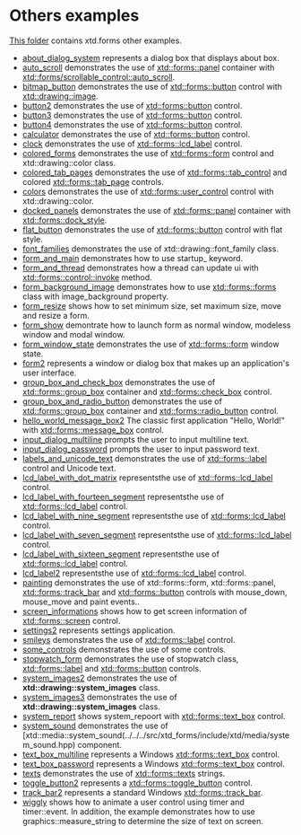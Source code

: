 # Others examples

[This folder](.) contains xtd.forms other examples.

* [about_dialog_system](about_dialog_system/README.md) represents a dialog box that displays about box.
* [auto_scroll](auto_scroll/README.md) demonstrates the use of [xtd::forms::panel](../../../src/xtd.forms/include/xtd/forms/panel.h) container with [xtd::forms/scrollable_control::auto_scroll](../../../src/xtd.forms/include/xtd/forms/scrollable_control.h).
* [bitmap_button](bitmap_button/README.md) demonstrates the use of [xtd::forms::button](../../../src/xtd.forms/include/xtd/forms/button.h) control with [xtd::drawing::image](../../../src/xtd.drawing/include/xtd/drawing/image.h).
* [button2](button2/README.md) demonstrates the use of [xtd::forms::button](../../../src/xtd.forms/include/xtd/forms/button.h) control.
* [button3](button3/README.md) demonstrates the use of [xtd::forms::button](../../../src/xtd.forms/include/xtd/forms/button.h) control.
* [button4](button4/README.md) demonstrates the use of [xtd::forms::button](../../../src/xtd.forms/include/xtd/forms/button.h) control.
* [calculator](calculator/README.md) demonstrates the use of [xtd::forms::button](../../../src/xtd.forms/include/xtd/forms/button.h) control.
* [clock](clock/README.md) demonstrates the use of [xtd::forms::lcd_label](../../../src/xtd.forms/include/xtd/forms/lcd_label.h) control.
* [colored_forms](colored_forms/README.md) demonstrates the use of [xtd::forms::form](../../../src/xtd.forms/include/xtd/forms/form.h) control and xtd::drawing::color class.
* [colored_tab_pages](colored_tab_pages/README.md) demonstrates the use of [xtd::forms::tab_control](../../../src/xtd.forms/include/xtd/forms/tab_control.h) and colored [xtd::forms::tab_page](../../../src/xtd.forms/include/xtd/forms/tab_page.h) controls.
* [colors](colors/README.md) demonstrates the use of [xtd::forms::user_control](../../../src/xtd.forms/include/xtd/forms/user_control.h) control with xtd::drawing::color.
* [docked_panels](docked_panels/README.md) demonstrates the use of [xtd::forms::panel](../../../src/xtd.forms/include/xtd/forms/panel.h) container with [xtd::forms::dock_style](../../../src/xtd.forms/include/xtd/forms/dock_style.h).
* [flat_button](flat_button/README.md) demonstrates the use of [xtd::forms::button](../../../src/xtd.forms/include/xtd/forms/button.h) control with flat style.
* [font_families](font_families/README.md) demonstrates the use of xtd::drawing::font_family class.
* [form_and_main](form_and_main/README.md) demonstrates how to use startup_ keyword.
* [form_and_thread](form_and_thread/README.md) demonstrates how a thread can update ui with [xtd::forms::control::invoke](../../../src/xtd.forms/include/xtd/forms/form.h) method.
* [form_background_image](form_background_image/README.md) demonstrates how to use [xtd::forms::forms](../../../src/xtd.forms/include/xtd/forms/form.h) class with image_background property.
* [form_resize](form_resize/README.md) shows how to set minimum size, set maximum size, move and resize a form.
* [form_show](form_show/README.md) demontrate how to launch form as normal window, modeless window and modal window.
* [form_window_state](form_window_state/README.md) demonstrates the use of [xtd::forms::form](../../../src/xtd.forms/include/xtd/forms/form.h) window state.
* [form2](form2/README.md) represents a window or dialog box that makes up an application's user interface.
* [group_box_and_check_box](group_box_and_check_box/README.md) demonstrates the use of [xtd::forms::group_box](../../../src/xtd.forms/include/xtd/forms/button.h) container and [xtd::forms::check_box](../../../src/xtd.forms/include/xtd/forms/check_box.h) control.
* [group_box_and_radio_button](group_box_and_radio_button/README.md) demonstrates the use of [xtd::forms::group_box](../../../src/xtd.forms/include/xtd/forms/group_box.h) container and [xtd::forms::radio_button](../../../src/xtd.forms/include/xtd/forms/radio_button.h) control.
* [hello_world_message_box2](hello_world_message_box2/README.md) The classic first application "Hello, World!" with [xtd::forms::message_box](../../src/xtd_forms/include/xtd/forms/message_box.hpp) control.
* [input_dialog_multiline](input_dialog_multiline/README.md) prompts the user to input multiline text.
* [input_dialog_password](input_dialog_password/README.md) prompts the user to input password text.
* [labels_and_unicode_text](labels_and_unicode_text/README.md) demonstrates the use of [xtd::forms::label](../../../src/xtd.forms/include/xtd/forms/label.h) control and Unicode text.
* [lcd_label_with_dot_matrix](lcd_label_with_dot_matrix/README.md) representsthe use of [xtd::forms::lcd_label](../../../src/xtd.forms/include/xtd/forms/lcd_label.h) control.
* [lcd_label_with_fourteen_segment](lcd_label_with_fourteen_segment/README.md) representsthe use of [xtd::forms::lcd_label](../../../src/xtd.forms/include/xtd/forms/lcd_label.h) control.
* [lcd_label_with_nine_segment](lcd_label_with_nine_segment/README.md) representsthe use of [xtd::forms::lcd_label](../../../src/xtd.forms/include/xtd/forms/lcd_label.h) control.
* [lcd_label_with_seven_segment](lcd_label_with_seven_segment/README.md) representsthe use of [xtd::forms::lcd_label](../../../src/xtd.forms/include/xtd/forms/lcd_label.h) control.
* [lcd_label_with_sixteen_segment](lcd_label_with_sixteen_segment/README.md) representsthe use of [xtd::forms::lcd_label](../../../src/xtd.forms/include/xtd/forms/lcd_label.h) control.
* [lcd_label2](lcd_label2/README.md) representsthe use of [xtd::forms::lcd_label](../../../src/xtd.forms/include/xtd/forms/lcd_label.h) control.
* [painting](painting/README.md) demonstrates the use of xtd::forms::form, xtd::forms::panel, [xtd::forms::track_bar](../../../src/xtd.forms/include/xtd/forms/track_bar.h) and [xtd::forms::button](../../../src/xtd.forms/include/xtd/forms/button.h) controls with mouse_down, mouse_move and paint events..
* [screen_informations](screen_informations/README.md) shows how to get screen information of [xtd::forms::screen](../../../src/xtd_forms/include/xtd/forms/screen.hpp) control.
* [settings2](settings_example2/README.md) represents settings application.
* [smileys](smileys/README.md) demonstrates the use of [xtd::forms::label](../../../src/xtd.forms/include/xtd/forms/label.h) control.
* [some_controls](some_controls/README.md) demonstrates the use of some controls.
* [stopwatch_form](stopwatch_form/README.md) demonstrates the use of stopwatch class, [xtd::forms::label](../../../src/xtd.forms/include/xtd/forms/label.h) and [xtd::forms::button](../../../src/xtd.forms/include/xtd/forms/button.h) controls.
* [system_images2](system_images2/README.md) demonstrates the use of **xtd::drawing::system_images** class.
* [system_images3](system_images3/README.md) demonstrates the use of **xtd::drawing::system_images** class.
* [system_report](system_report/README.md) shows system_repoort with [xtd::forms::text_box](../../../src/xtd_forms/include/xtd/forms/text_box.hpp) control.
* [system_sound](system_sound/README.md) demonstrates the use of [xtd::media::system_sound(../../../src/xtd_forms/include/xtd/media/system_sound.hpp) component.
* [text_box_multiline](text_box_multiline/README.md) represents a Windows [xtd::forms::text_box](../../../src/xtd.forms/include/xtd/forms/text_box.h) control.
* [text_box_password](text_box_password/README.md) represents a Windows [xtd::forms::text_box](../../../src/xtd.forms/include/xtd/forms/text_box.h) control.
* [texts](texts/README.md) demonstrates the use of [xtd::forms::texts](../../../src/xtd.forms/include/xtd/forms/texts.h) strings.
* [toggle_button2](toggle_button2/README.md) represents a [xtd::forms::toggle_button](../../../src/xtd.forms/include/xtd/forms/toggle_button.h) control.
* [track_bar2](track_bar2/README.md) represents a standard Windows [xtd::forms::track_bar](../../../src/xtd.forms/include/xtd/forms/track_bar.h).
* [wiggly](wiggly/README.md) shows how to animate a user control using timer and timer::event. In addition, the example demonstrates how to use graphics::measure_string to determine the size of text on screen.
